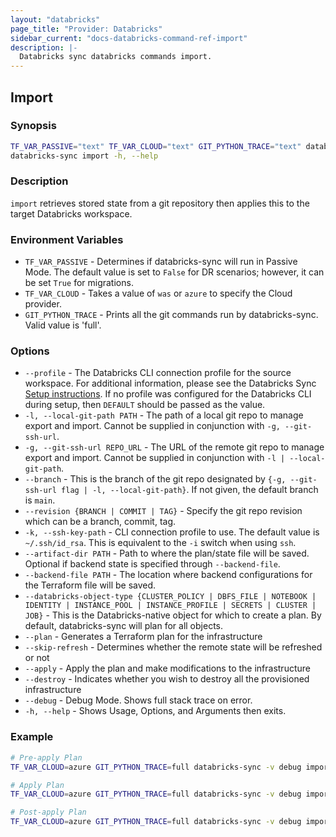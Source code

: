```yaml
---
layout: "databricks"
page_title: "Provider: Databricks"
sidebar_current: "docs-databricks-command-ref-import"
description: |-
  Databricks sync databricks commands import.
---
```


## Import

### Synopsis

```bash
TF_VAR_PASSIVE="text" TF_VAR_CLOUD="text" GIT_PYTHON_TRACE="text" databricks-sync import [--profile DATABRICKS_PROFILE_NAME default="DEFAULT"] {-l, --local-git-path PATH | -g --git-ssh-url REPO_URL} [--branch BRANCH_NAME] [--revision {BRANCH | COMMIT | TAG}] [-k, --ssh-key-path] --artifact-dir PATH [--backend-file PATH] [--databricks-object-type {CLUSTER_POLICY | DBFS_FILE | NOTEBOOK | IDENTITY | INSTANCE_POOL | INSTANCE_PROFILE | SECRETS | CLUSTER | JOB}] [--plan] [--skip-refresh] [--apply] [--destroy] [--debug]
databricks-sync import -h, --help
```

### Description

`import` retrieves stored state from a git repository then applies this to the target Databricks workspace.

### Environment Variables

* `TF_VAR_PASSIVE` - Determines if databricks-sync will run in Passive Mode. The default value is set to `False` for DR scenarios; however, it can be set `True` for migrations.
* `TF_VAR_CLOUD` - Takes a value of `was` or `azure` to specify the Cloud provider.
* `GIT_PYTHON_TRACE` - Prints all the git commands run by databricks-sync. Valid value is 'full'.

### Options

* `--profile` - The Databricks CLI connection profile for the  source workspace. For additional information, please see the Databricks Sync [Setup instructions](https://github.com/databrickslabs/databricks-sync/blob/master/docs/setup.md). If no profile was configured for the Databricks CLI during setup, then `DEFAULT` should be passed as the value.
* `-l, --local-git-path PATH` - The path of a local git repo to manage export and import. Cannot be supplied in conjunction with `-g, --git-ssh-url`.
* `-g, --git-ssh-url REPO_URL` - The URL of the remote git repo to manage export and import. Cannot be supplied in conjunction with `-l | --local-git-path`.
* `--branch` - This is the branch of the git repo designated by `{-g, --git-ssh-url flag | -l, --local-git-path}`. If not given, the default branch is `main`.
* `--revision {BRANCH | COMMIT | TAG}` - Specify the git repo revision which can be a branch, commit, tag.
* `-k, --ssh-key-path` - CLI connection profile to use. The default value is `~/.ssh/id_rsa`. This is equivalent to the `-i` switch when using `ssh`.
* `--artifact-dir PATH` - Path to where the plan/state file will be saved. Optional if backend state is specified through `--backend-file`.
* `--backend-file PATH` - The location where backend configurations for the Terraform file will be saved.
* `--databricks-object-type {CLUSTER_POLICY | DBFS_FILE | NOTEBOOK | IDENTITY | INSTANCE_POOL | INSTANCE_PROFILE | SECRETS | CLUSTER | JOB}` - This is the Databricks-native object for which to create a plan. By default, databricks-sync will plan for all objects.
* `--plan` - Generates a Terraform plan for the infrastructure
* `--skip-refresh` - Determines whether the remote state will be refreshed or not
* `--apply` - Apply the plan and make modifications to the infrastructure
* `--destroy` - Indicates whether you wish to destroy all the provisioned infrastructure
* `--debug` - Debug Mode. Shows full stack trace on error.
* `-h, --help` - Shows Usage, Options, and Arguments then exits.


### Example

```bash
# Pre-apply Plan
TF_VAR_CLOUD=azure GIT_PYTHON_TRACE=full databricks-sync -v debug import --profile DATABRICKS_PROFILE_NAME -l ~/DBFS_LOCAL_REPO_NAME --artifact-dir /dbfs/PATH --backend-file dbfs/PATH/FILES-BACKEND-CONFIG.json --plan --skip-refresh

# Apply Plan
TF_VAR_CLOUD=azure GIT_PYTHON_TRACE=full databricks-sync -v debug import --profile DATABRICKS_PROFILE_NAME -l ~/DBFS_LOCAL_REPO_NAME --artifact-dir /dbfs/PATH --backend-file dbfs/PATH/FILES-BACKEND-CONFIG.json --plan --skip-refresh --apply

# Post-apply Plan
TF_VAR_CLOUD=azure GIT_PYTHON_TRACE=full databricks-sync -v debug import --profile DATABRICKS_PROFILE_NAME -l ~/DBFS_LOCAL_REPO_NAME --artifact-dir /dbfs/PATH --backend-file dbfs/PATH/FILES-BACKEND-CONFIG.json --plan --skip-refresh
```
